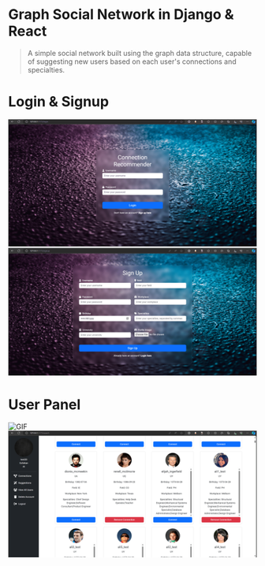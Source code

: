 # Graph Social Network in Django & React
> A simple social network built using the graph data structure, capable of suggesting new users based on each user's connections and specialties.

# Login & Signup
![Img](https://github.com/Miaad2004/Graph-Social-Network-in-Django-and-React/blob/dev/screenshots/login-min.png)
![Img](https://github.com/Miaad2004/Graph-Social-Network-in-Django-and-React/blob/dev/screenshots/signup-min.png)

# User Panel
![GIF](https://github.com/Miaad2004/Graph-Social-Network-in-Django-and-React/blob/dev/screenshots/2024-02-07%2014-11-16_1-min.gif)
![Img](https://github.com/Miaad2004/Graph-Social-Network-in-Django-and-React/blob/dev/screenshots/panel-min.png)
